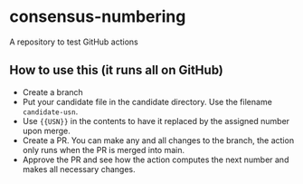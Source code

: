 # consensus-numbering
A repository to test GitHub actions

## How to use this (it runs all on GitHub)
- Create a branch
- Put your candidate file in the candidate directory. Use the filename `candidate-usn`.
- Use `{{USN}}` in the contents to have it replaced by the assigned number upon merge.
- Create a PR. You can make any and all changes to the branch, the action only runs when the PR is merged into main.
- Approve the PR and see how the action computes the next number and makes all necessary changes.
